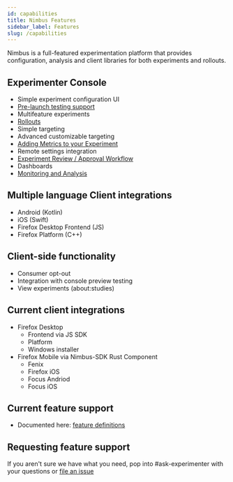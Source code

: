 ```yaml
---
id: capabilities
title: Nimbus Features
sidebar_label: Features
slug: /capabilities
---
```


Nimbus is a full-featured experimentation platform that provides configuration, analysis and client libraries for both experiments and rollouts.

## Experimenter Console
- Simple experiment configuration UI
- [Pre-launch testing support](/workflow/preview)
- Multifeature experiments
- [Rollouts](/deep-dives/experimenter/rollouts.mdx)
- Simple targeting
- Advanced customizable targeting
- [Adding Metrics to your Experiment](/jetstream/metrics)
- Remote settings integration
- [Experiment Review / Approval Workflow](/access)
- Dashboards
- [Monitoring and Analysis](/jetstream/jetstream)

## Multiple language Client integrations
- Android (Kotlin)
- iOS (Swift)
- Firefox Desktop Frontend (JS)
- Firefox Platform (C++)

## Client-side functionality
- Consumer opt-out
- Integration with console preview testing
- View experiments (about:studies)

## Current client integrations
- Firefox Desktop
  - Frontend via JS SDK
  - Platform
  - Windows installer
- Firefox Mobile via Nimbus-SDK Rust Component
  - Fenix
  - Firefox iOS
  - Focus Andriod
  - Focus iOS

## Current feature support
- Documented here: [feature definitions](https://experimenter.info/feature-definition)

## Requesting feature support
If you aren't sure we have what you need, pop into #ask-experimenter with your questions or [file an issue](https://mozilla-hub.atlassian.net/secure/CreateIssueDetails!init.jspa?pid=10203&issuetype=10097) 
